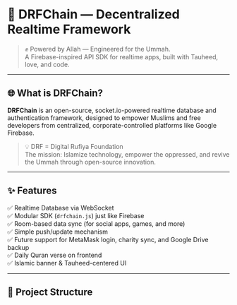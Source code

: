 # 🕋 DRFChain — Decentralized Realtime Framework

> ✊ Powered by Allah — Engineered for the Ummah.  
> A Firebase-inspired API SDK for realtime apps, built with Tauheed, love, and code.

---

## 🌐 What is DRFChain?

**DRFChain** is an open-source, socket.io-powered realtime database and authentication framework, designed to empower Muslims and free developers from centralized, corporate-controlled platforms like Google Firebase.

> 💡 DRF = Digital Rufiya Foundation  
> The mission: Islamize technology, empower the oppressed, and revive the Ummah through open-source innovation.

---

## ✨ Features

✅ Realtime Database via WebSocket  
✅ Modular SDK (`drfchain.js`) just like Firebase  
✅ Room-based data sync (for social apps, games, and more)  
✅ Simple push/update mechanism  
✅ Future support for MetaMask login, charity sync, and Google Drive backup  
✅ Daily Quran verse on frontend  
✅ Islamic banner & Tauheed-centered UI  

---

## 📂 Project Structure


